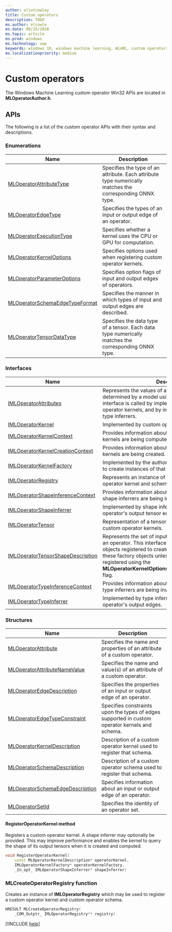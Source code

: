 ```yaml
---
author: eliotcowley
title: Custom operators
description: TODO
ms.author: elcowle
ms.date: 09/25/2018
ms.topic: article
ms.prod: windows
ms.technology: uwp
keywords: windows 10, windows machine learning, WinML, custom operators
ms.localizationpriority: medium
---
```


# Custom operators

The Windows Machine Learning custom operator Win32 APIs are located in **MLOperatorAuthor.h**.

## APIs

The following is a list of the custom operator APIs with their syntax and descriptions.

### Enumerations

| Name | Description |
|------|-------------|
| [MLOperatorAttributeType](custom-operators/MLOperatorAttributeType.md) | Specifies the type of an attribute. Each attribute type numerically matches the corresponding ONNX type. |
| [MLOperatorEdgeType](custom-operators/MLOperatorEdgeType.md) | Specifies the types of an input or output edge of an operator. |
| [MLOperatorExecutionType](custom-operators/MLOperatorExecutionType.md) | Specifies whether a kernel uses the CPU or GPU for computation. |
| [MLOperatorKernelOptions](custom-operators/MLOperatorKernelOptions.md) | Specifies options used when registering custom operator kernels. |
| [MLOperatorParameterOptions](custom-operators/MLOperatorParameterOptions.md) | Specifies option flags of input and output edges of operators. |
| [MLOperatorSchemaEdgeTypeFormat](custom-operators/MLOperatorSchemaEdgeTypeFormat.md) | Specifies the manner in which types of input and output edges are described. |
| [MLOperatorTensorDataType](custom-operators/MLOperatorTensorDataType.md) | Specifies the data type of a tensor. Each data type numerically matches the corresponding ONNX type. |

### Interfaces

| Name | Description |
|------|-------------|
| [IMLOperatorAttributes](custom-operators/IMLOperatorAttributes.md) | Represents the values of an operator's attributes, as determined by a model using the operator. This interface is called by implementations of custom operator kernels, and by implementations of shape and type inferrers. |
| [IMLOperatorKernel](custom-operators/IMLOperatorKernel.md) | Implemented by custom operator kernels. |
| [IMLOperatorKernelContext](custom-operators/IMLOperatorKernelContext.md) | Provides information about an operator's usage while kernels are being computed. |
| [IMLOperatorKernelCreationContext](custom-operators/IMLOperatorKernelCreationContext.md) | Provides information about an operator's usage while kernels are being created. |
| [IMLOperatorKernelFactory](custom-operators/IMLOperatorKernelFactory.md) | Implemented by the author of a custom operator kernel to create instances of that kernel. |
| [IMLOperatorRegistry](custom-operators/IMLOperatorRegistry.md) | Represents an instance of a registry for the custom operator kernel and schema. |
| [IMLOperatorShapeInferenceContext](custom-operators/IMLOperatorShapeInferenceContext.md) | Provides information about an operator's usage while shape inferrers are being invoked. |
| [IMLOperatorShapeInferrer](custom-operators/IMLOperatorShapeInferrer.md) | Implemented by shape inferrers to infer shapes of an operator's output tensor edges. |
| [IMLOperatorTensor](custom-operators/IMLOperatorTensor.md) | Representation of a tensor used during computation of custom operator kernels. |
| [IMLOperatorTensorShapeDescription](custom-operators/IMLOperatorTensorShapeDescription.md) | Represents the set of input and output tensor shapes of an operator. This interface is called by the factory objects registered to create kernels. It is available to these factory objects unless corresponding kernels are registered using the **MLOperatorKernelOptions::AllowDynamicInputShapes** flag. |
| [IMLOperatorTypeInferenceContext](custom-operators/IMLOperatorTypeInferenceContext.md) | Provides information about an operator's usage while type inferrers are being invoked. |
| [IMLOperatorTypeInferrer](custom-operators/IMLOperatorTypeInferrer.md) | Implemented by type inferrers to infer the types of an operator's output edges. |

### Structures

| Name | Description |
|------|-------------|
| [MLOperatorAttribute](custom-operators/MLOperatorAttribute.md) | Specifies the name and properties of an attribute of a custom operator. |
| [MLOperatorAttributeNameValue](custom-operators/MLOperatorAttributeNameValue.md) | Specifies the name and value(s) of an attribute of a custom operator. |
| [MLOperatorEdgeDescription](custom-operators/MLOperatorEdgeDescription.md) | Specifies the properties of an input or output edge of an operator. |
| [MLOperatorEdgeTypeConstraint](custom-operators/MLOperatorEdgeTypeConstraint.md) | Specifies constraints upon the types of edges supported in custom operator kernels and schema. |
| [MLOperatorKernelDescription](custom-operators/MLOperatorKernelDescription.md) | Description of a custom operator kernel used to register that schema. |
| [MLOperatorSchemaDescription](custom-operators/MLOperatorSchemaDescription.md) | Description of a custom operator schema used to register that schema. |
| [MLOperatorSchemaEdgeDescription](custom-operators/MLOperatorSchemaEdgeDescription.md) | Specifies information about an input or output edge of an operator. |
| [MLOperatorSetId](custom-operators/MLOperatorSetId.md) | Specifies the identity of an operator set. |

#### RegisterOperatorKernel method

Registers a custom operator kernel. A shape inferrer may optionally be provided.  This may improve performance and enables the kernel to query the shape of its output tensors when it is created and computed.

```cpp
void RegisterOperatorKernel(
    const MLOperatorKernelDescription* operatorKernel,
    IMLOperatorKernelFactory* operatorKernelFactory,
    _In_opt_ IMLOperatorShapeInferrer* shapeInferrer)
```

### MLCreateOperatorRegistry function

Creates an instance of **IMLOperatorRegistry** which may be used to register a custom operator kernel and custom operator schema.

```cpp
HRESULT MLCreateOperatorRegistry(
    _COM_Outptr_ IMLOperatorRegistry** registry)
```

[!INCLUDE [help](includes/get-help.md)]